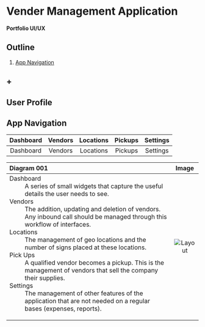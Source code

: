 # Vender Management Application
**Portfolio UI/UX**  

## Outline
1. [App Navigation](#app-navigation)
## +

## User Profile

## App Navigation
| Dashboard     | Vendors     | Locations     |  Pickups     |  Settings     |
| :----------:  | :----------:| :----------:  | :----------:  | :----------:  |  
| Dashboard     | Vendors     | Locations     |  Pickups     |  Settings     |

| Diagram 001        | Image           |
| :------------- |:-------------:|
| <dl><dt>Dashboard</dt><dd>A series of small widgets that capture the useful details the user needs to see.</dd><dt>Vendors</dt><dd>The addition, updating and deletion of vendors. Any inbound call should be managed through this workflow of interfaces.</dd><dt>Locations</dt><dd>The management of geo locations and the number of signs placed at these locations.</dd><dt>Pick Ups</dt><dd>A qualified vendor becomes a pickup. This is the management of vendors that sell the company their supplies.</dd><dt>Settings</dt><dd>The management of other features of the application that are not needed on a regular bases (expenses, reports).</dd></dl>      | ![Layout](https://raw.github.com/elwoodberry/ux/master/portfolio/vendor-management/_img/01__app-nav__state-01__mngmnt-app.png)
